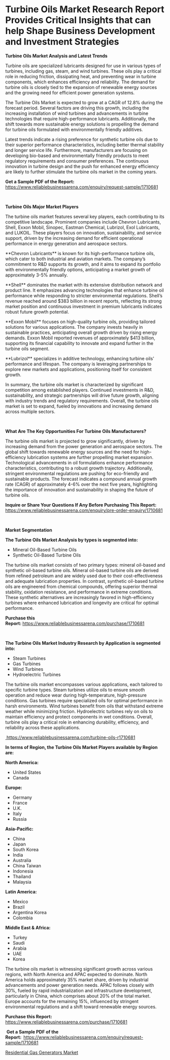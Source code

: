 <p><h1>Turbine Oils Market Research Report Provides Critical Insights that can help Shape Business Development and Investment Strategies</h1></p><p><strong>Turbine Oils Market Analysis and Latest Trends</strong></p>
<p><p>Turbine oils are specialized lubricants designed for use in various types of turbines, including gas, steam, and wind turbines. These oils play a critical role in reducing friction, dissipating heat, and preventing wear in turbine components, which enhances efficiency and reliability. The demand for turbine oils is closely tied to the expansion of renewable energy sources and the growing need for efficient power generation systems.</p><p>The Turbine Oils Market is expected to grow at a CAGR of 12.8% during the forecast period. Several factors are driving this growth, including the increasing installation of wind turbines and advancements in turbine technologies that require high-performance lubricants. Additionally, the shift towards more sustainable energy solutions is propelling the demand for turbine oils formulated with environmentally friendly additives.</p><p>Latest trends indicate a rising preference for synthetic turbine oils due to their superior performance characteristics, including better thermal stability and longer service life. Furthermore, manufacturers are focusing on developing bio-based and environmentally friendly products to meet regulatory requirements and consumer preferences. The continuous innovation in turbine design and the push for enhanced energy efficiency are likely to further stimulate the turbine oils market in the coming years.</p></p>
<p><strong>Get a Sample PDF of the Report:&nbsp;</strong> <a href="https://www.reliablebusinessarena.com/enquiry/request-sample/1710681?utm_campaign=2110&utm_medium=2&utm_source=Github&utm_content=ia&utm_term=13022025&utm_id=turbine-oils">https://www.reliablebusinessarena.com/enquiry/request-sample/1710681</a></p>
<p>&nbsp;</p>
<p><strong>Turbine Oils Major Market Players</strong></p>
<p><p>The turbine oils market features several key players, each contributing to its competitive landscape. Prominent companies include Chevron Lubricants, Shell, Exxon Mobil, Sinopec, Eastman Chemical, Lubrizol, Exol Lubricants, and LUKOIL. These players focus on innovation, sustainability, and service support, driven by the increasing demand for efficient operational performance in energy generation and aerospace sectors.</p><p>**Chevron Lubricants** is known for its high-performance turbine oils, which cater to both industrial and aviation markets. The company’s commitment to R&D supports its growth, and it aims to expand its portfolio with environmentally friendly options, anticipating a market growth of approximately 3-5% annually.</p><p>**Shell** dominates the market with its extensive distribution network and product line. It emphasizes advancing technologies that enhance turbine oil performance while responding to stricter environmental regulations. Shell’s revenue reached around $383 billion in recent reports, reflecting its strong market position and continuous investment in premium lubricants indicates robust future growth potential.</p><p>**Exxon Mobil** focuses on high-quality turbine oils, providing tailored solutions for various applications. The company invests heavily in sustainable practices, anticipating overall growth driven by rising energy demands. Exxon Mobil reported revenues of approximately $413 billion, supporting its financial capability to innovate and expand further in the turbine oils segment.</p><p>**Lubrizol** specializes in additive technology, enhancing turbine oils' performance and lifespan. The company is leveraging partnerships to explore new markets and applications, positioning itself for consistent growth. </p><p>In summary, the turbine oils market is characterized by significant competition among established players. Continued investments in R&D, sustainability, and strategic partnerships will drive future growth, aligning with industry trends and regulatory requirements. Overall, the turbine oils market is set to expand, fueled by innovations and increasing demand across multiple sectors.</p></p>
<p>&nbsp;</p>
<p><strong>What Are The Key Opportunities For Turbine Oils Manufacturers?</strong></p>
<p><p>The turbine oils market is projected to grow significantly, driven by increasing demand from the power generation and aerospace sectors. The global shift towards renewable energy sources and the need for high-efficiency lubrication systems are further propelling market expansion. Technological advancements in oil formulations enhance performance characteristics, contributing to a robust growth trajectory. Additionally, stringent environmental regulations are pushing for eco-friendly and sustainable products. The forecast indicates a compound annual growth rate (CAGR) of approximately 4-6% over the next five years, highlighting the importance of innovation and sustainability in shaping the future of turbine oils.</p></p>
<p><strong>Inquire or Share Your Questions If Any Before Purchasing This Report:</strong> <a href="https://www.reliablebusinessarena.com/enquiry/pre-order-enquiry/1710681?utm_campaign=2110&utm_medium=2&utm_source=Github&utm_content=ia&utm_term=13022025&utm_id=turbine-oils">https://www.reliablebusinessarena.com/enquiry/pre-order-enquiry/1710681</a></p>
<p>&nbsp;</p>
<p><strong>Market Segmentation</strong></p>
<p><strong>The Turbine Oils Market Analysis by types is segmented into:</strong></p>
<p><ul><li>Mineral Oil-Based Turbine Oils</li><li>Synthetic Oil-Based Turbine Oils</li></ul></p>
<p><p>The turbine oils market consists of two primary types: mineral oil-based and synthetic oil-based turbine oils. Mineral oil-based turbine oils are derived from refined petroleum and are widely used due to their cost-effectiveness and adequate lubrication properties. In contrast, synthetic oil-based turbine oils are engineered from chemical compounds, offering superior thermal stability, oxidation resistance, and performance in extreme conditions. These synthetic alternatives are increasingly favored in high-efficiency turbines where enhanced lubrication and longevity are critical for optimal performance.</p></p>
<p><strong>Purchase this Report:&nbsp;</strong><a href="https://www.reliablebusinessarena.com/purchase/1710681?utm_campaign=2110&utm_medium=2&utm_source=Github&utm_content=ia&utm_term=13022025&utm_id=turbine-oils">https://www.reliablebusinessarena.com/purchase/1710681</a></p>
<p>&nbsp;</p>
<p><strong>The Turbine Oils Market Industry Research by Application is segmented into:</strong></p>
<p><ul><li>Steam Turbines</li><li>Gas Turbines</li><li>Wind Turbines</li><li>Hydroelectric Turbines</li></ul></p>
<p><p>The turbine oils market encompasses various applications, each tailored to specific turbine types. Steam turbines utilize oils to ensure smooth operation and reduce wear during high-temperature, high-pressure conditions. Gas turbines require specialized oils for optimal performance in harsh environments. Wind turbines benefit from oils that withstand extreme weather while minimizing friction. Hydroelectric turbines rely on oils to maintain efficiency and protect components in wet conditions. Overall, turbine oils play a critical role in enhancing durability, efficiency, and reliability across these applications.</p></p>
<p><a href="https://www.reliablebusinessarena.com/turbine-oils-r1710681?utm_campaign=2110&utm_medium=2&utm_source=Github&utm_content=ia&utm_term=13022025&utm_id=turbine-oils">&nbsp;https://www.reliablebusinessarena.com/turbine-oils-r1710681</a></p>
<p><strong>In terms of Region, the Turbine Oils Market Players available by Region are:</strong></p>
<p>
    <p> <strong> North America: </strong>
        <ul>
            <li>United States</li>
            <li>Canada</li>
        </ul>
        </p> 
    <p> <strong> Europe: </strong>
        <ul>
            <li>Germany</li>
            <li>France</li>
            <li>U.K.</li>
            <li>Italy</li>
            <li>Russia</li>
        </ul>
        </p> 
    <p> <strong> Asia-Pacific: </strong>
        <ul>
            <li>China</li>
            <li>Japan</li>
            <li>South Korea</li>
            <li>India</li>
            <li>Australia</li>
            <li>China Taiwan</li>
            <li>Indonesia</li>
            <li>Thailand</li>
            <li>Malaysia</li>
        </ul>
        </p> 
    <p> <strong> Latin America: </strong>
        <ul>
            <li>Mexico</li>
            <li>Brazil</li>
            <li>Argentina Korea</li>
            <li>Colombia</li>
        </ul>
        </p> 
    <p> <strong> Middle East & Africa: </strong>
        <ul>
            <li>Turkey</li>
            <li>Saudi</li>
            <li>Arabia</li>
            <li>UAE</li>
            <li>Korea</li>
        </ul>
    </p>
    </p>
<p><p>The turbine oils market is witnessing significant growth across various regions, with North America and APAC expected to dominate. North America holds approximately 35% market share, driven by industrial advancements and power generation needs. APAC follows closely with 30%, fueled by rapid industrialization and infrastructure development, particularly in China, which comprises about 20% of the total market. Europe accounts for the remaining 15%, influenced by stringent environmental regulations and a shift toward renewable energy sources.</p></p>
<p><strong>Purchase this Report: </strong><a href="https://www.reliablebusinessarena.com/purchase/1710681?utm_campaign=2110&utm_medium=2&utm_source=Github&utm_content=ia&utm_term=13022025&utm_id=turbine-oils">https://www.reliablebusinessarena.com/purchase/1710681</a></p>
<p>&nbsp;<strong>Get a Sample PDF of the Report:&nbsp;&nbsp;</strong><a href="https://www.reliablebusinessarena.com/enquiry/request-sample/1710681?utm_campaign=2110&utm_medium=2&utm_source=Github&utm_content=ia&utm_term=13022025&utm_id=turbine-oils">https://www.reliablebusinessarena.com/enquiry/request-sample/1710681</a></p>
<p><strong></strong></p>
<p><p><a href="https://github.com/JakirUddin651/Market-Research-Report-List-1/blob/main/residential-gas-generators-market.md?utm_campaign=2110&utm_medium=2&utm_source=Github&utm_content=ia&utm_term=13022025&utm_id=turbine-oils">Residential Gas Generators Market</a></p></p>